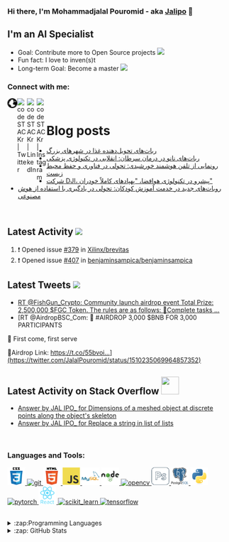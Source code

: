 ### Hi there, I'm Mohammadjalal Pouromid - aka [Jalipo][website] 👋
## I'm an AI Specialist

 
- Goal: Contribute more to Open Source projects <img src="https://media.giphy.com/media/WUlplcMpOCEmTGBtBW/giphy.gif" width="30">
- Fun fact: I love to inven(s)t
- Long-term Goal: Become a master <img src="https://media.giphy.com/media/BMyEGC1ZzwS6W2cc5n/giphy.gif"  width="30" >

### Connect with me:

[<img align="left" alt="codeSTACKr.com" width="22px" src="https://raw.githubusercontent.com/iconic/open-iconic/master/svg/globe.svg" />][website]
[<img align="left" alt="codeSTACKr | Twitter" width="22px" src="https://cdn.jsdelivr.net/npm/simple-icons@v3/icons/twitter.svg" />][twitter]
[<img align="left" alt="codeSTACKr | LinkedIn" width="22px" src="https://cdn.jsdelivr.net/npm/simple-icons@v3/icons/linkedin.svg" />][linkedin]
[<img align="left" alt="codeSTACKr | Instagram" width="22px" src="https://cdn.jsdelivr.net/npm/simple-icons@v3/icons/instagram.svg" />][instagram]

<br />

# Blog posts
<!-- BLOG-POST-LIST:START -->
- [ربات‌های تحویل‌دهنده غذا در شهرهای بزرگ](https://cyberuni.ir/blog/%D8%B1%D8%A8%D8%A7%D8%AA%D9%87%D8%A7%DB%8C-%D8%AA%D8%AD%D9%88%DB%8C%D9%84%D8%AF%D9%87%D9%86%D8%AF%D9%87-%D8%BA%D8%B0%D8%A7-%D8%AF%D8%B1-%D8%B4%D9%87%D8%B1%D9%87%D8%A7%DB%8C-%D8%A8%D8%B2%D8%B1%DA%AF/)
- [ربات‌های نانو در درمان سرطان: انقلابی در تکنولوژی پزشکی](https://cyberuni.ir/blog/%D8%B1%D8%A8%D8%A7%D8%AA%D9%87%D8%A7%DB%8C-%D9%86%D8%A7%D9%86%D9%88-%D8%AF%D8%B1-%D8%AF%D8%B1%D9%85%D8%A7%D9%86-%D8%B3%D8%B1%D8%B7%D8%A7%D9%86-%D8%A7%D9%86%D9%82%D9%84%D8%A7%D8%A8%DB%8C-%D8%AF%D8%B1-%D8%AA%DA%A9%D9%86%D9%88%D9%84%D9%88%DA%98%DB%8C-%D9%BE%D8%B2%D8%B4%DA%A9%DB%8C/)
- [رونمایی از تلفن هوشمند خورشیدی: تحولی در فناوری و حفظ محیط زیست](https://cyberuni.ir/blog/%D8%B1%D9%88%D9%86%D9%85%D8%A7%DB%8C%DB%8C-%D8%A7%D8%B2-%D8%AA%D9%84%D9%81%D9%86-%D9%87%D9%88%D8%B4%D9%85%D9%86%D8%AF-%D8%AE%D9%88%D8%B1%D8%B4%DB%8C%D8%AF%DB%8C-%D8%AA%D8%AD%D9%88%D9%84%DB%8C-%D8%AF%D8%B1-%D9%81%D9%86%D8%A7%D9%88%D8%B1%DB%8C-%D9%88-%D8%AD%D9%81%D8%B8-%D9%85%D8%AD%DB%8C%D8%B7-%D8%B2%DB%8C%D8%B3%D8%AA/)
- [شرکت DJI، پیشرو در تکنولوژی هوافضا، &quot;پهپادهای کاملاً خودران&quot;](https://cyberuni.ir/blog/%D8%B4%D8%B1%DA%A9%D8%AA-dji-%D9%BE%DB%8C%D8%B4%D8%B1%D9%88-%D8%AF%D8%B1-%D8%AA%DA%A9%D9%86%D9%88%D9%84%D9%88%DA%98%DB%8C-%D9%87%D9%88%D8%A7%D9%81%D8%B6%D8%A7-%D9%BE%D9%87%D9%BE%D8%A7%D8%AF%D9%87%D8%A7%DB%8C-%DA%A9%D8%A7%D9%85%D9%84%D8%A7-%D8%AE%D9%88%D8%AF%D8%B1%D8%A7%D9%86/)
- [روبات‌های جدید در خدمت آموزش کودکان: تحولی در یادگیری با استفاده از هوش مصنوعی](https://cyberuni.ir/blog/%D8%B1%D9%88%D8%A8%D8%A7%D8%AA%D9%87%D8%A7%DB%8C-%D8%AC%D8%AF%DB%8C%D8%AF-%D8%AF%D8%B1-%D8%AE%D8%AF%D9%85%D8%AA-%D8%A2%D9%85%D9%88%D8%B2%D8%B4-%DA%A9%D9%88%D8%AF%DA%A9%D8%A7%D9%86-%D8%AA%D8%AD%D9%88%D9%84%DB%8C-%D8%AF%D8%B1-%DB%8C%D8%A7%D8%AF%DA%AF%DB%8C%D8%B1%DB%8C-%D8%A8%D8%A7-%D8%A7%D8%B3%D8%AA%D9%81%D8%A7%D8%AF%D9%87-%D8%A7%D8%B2-%D9%87%D9%88%D8%B4-%D9%85%D8%B5%D9%86%D9%88%D8%B9%DB%8C/)
<!-- BLOG-POST-LIST:END -->


<br/>

## Latest Activity <img src="https://raw.githubusercontent.com/innng/innng/master/assets/kyubey.gif" width="80"> 
<!--START_SECTION:activity-->
1. ❗️ Opened issue [#379](https://github.com/Xilinx/brevitas/issues/379) in [Xilinx/brevitas](https://github.com/Xilinx/brevitas)
2. ❗️ Opened issue [#407](https://github.com/benjaminsampica/benjaminsampica/issues/407) in [benjaminsampica/benjaminsampica](https://github.com/benjaminsampica/benjaminsampica)
<!--END_SECTION:activity-->


## Latest Tweets <img src="https://media.giphy.com/media/26BRxIdjE82KNmVJm/giphy.gif" width="30"> 

<!-- TWITTER:START -->
- [RT @FishGun_Crypto: Community launch airdrop event
Total Prize: 2,500,000 $FGC Token. The rules are as follows:
🐡Complete tasks ...](https://twitter.com/JalalPouromid/status/1510434904487743493)
- [RT @AirdropBSC_Com: 🎁 #AIRDROP 3,000 $BNB FOR 3,000 PARTICIPANTS 

🎁 First come, first serve

🔗Airdrop Link: https://t.co/55bvoi...](https://twitter.com/JalalPouromid/status/1510235069964857352)
<!-- TWITTER:END -->

## Latest Activity on Stack Overflow  <img src="https://media.giphy.com/media/ule4vhcY1xEKQ/giphy.gif" height="40" width = '40'> 

<!-- STACKOVERFLOW:START -->
- [Answer by JAL IPO_ for Dimensions of a meshed object at discrete points along the object&#39;s skeleton](https://stackoverflow.com/questions/79000040/dimensions-of-a-meshed-object-at-discrete-points-along-the-objects-skeleton/79051975#79051975)
- [Answer by JAL IPO_ for Replace a string in list of lists](https://stackoverflow.com/questions/13781828/replace-a-string-in-list-of-lists/75055822#75055822)
<!-- STACKOVERFLOW:END -->

<br/>

  <h3 align="left">Languages and Tools:</h3>
<p align="left"> <a href="https://www.w3schools.com/css/" target="_blank"> <img src="https://raw.githubusercontent.com/devicons/devicon/master/icons/css3/css3-original-wordmark.svg" alt="css3" width="40" height="40"/> </a> <a href="https://git-scm.com/" target="_blank"> <img src="https://www.vectorlogo.zone/logos/git-scm/git-scm-icon.svg" alt="git" width="40" height="40"/> </a> <a href="https://www.w3.org/html/" target="_blank"> <img src="https://raw.githubusercontent.com/devicons/devicon/master/icons/html5/html5-original-wordmark.svg" alt="html5" width="40" height="40"/> </a> <a href="https://developer.mozilla.org/en-US/docs/Web/JavaScript" target="_blank"> <img src="https://raw.githubusercontent.com/devicons/devicon/master/icons/javascript/javascript-original.svg" alt="javascript" width="40" height="40"/> </a> <a href="https://www.mysql.com/" target="_blank"> <img src="https://raw.githubusercontent.com/devicons/devicon/master/icons/mysql/mysql-original-wordmark.svg" alt="mysql" width="40" height="40"/> </a> <a href="https://nodejs.org" target="_blank"> <img src="https://raw.githubusercontent.com/devicons/devicon/master/icons/nodejs/nodejs-original-wordmark.svg" alt="nodejs" width="40" height="40"/> </a> <a href="https://opencv.org/" target="_blank"> <img src="https://www.vectorlogo.zone/logos/opencv/opencv-icon.svg" alt="opencv" width="40" height="40"/> </a> <a href="https://www.photoshop.com/en" target="_blank"> <img src="https://raw.githubusercontent.com/devicons/devicon/master/icons/photoshop/photoshop-line.svg" alt="photoshop" width="40" height="40"/> </a> <a href="https://www.postgresql.org" target="_blank"> <img src="https://raw.githubusercontent.com/devicons/devicon/master/icons/postgresql/postgresql-original-wordmark.svg" alt="postgresql" width="40" height="40"/> </a> <a href="https://www.python.org" target="_blank"> <img src="https://raw.githubusercontent.com/devicons/devicon/master/icons/python/python-original.svg" alt="python" width="40" height="40"/> </a> <a href="https://pytorch.org/" target="_blank"> <img src="https://www.vectorlogo.zone/logos/pytorch/pytorch-icon.svg" alt="pytorch" width="40" height="40"/> </a> <a href="https://reactjs.org/" target="_blank"> <img src="https://raw.githubusercontent.com/devicons/devicon/master/icons/react/react-original-wordmark.svg" alt="react" width="40" height="40"/> </a> <a href="https://scikit-learn.org/" target="_blank"> <img src="https://upload.wikimedia.org/wikipedia/commons/0/05/Scikit_learn_logo_small.svg" alt="scikit_learn" width="40" height="40"/> </a> <a href="https://www.tensorflow.org" target="_blank"> <img src="https://www.vectorlogo.zone/logos/tensorflow/tensorflow-icon.svg" alt="tensorflow" width="40" height="40"/> </a> </p>

<br/>



<details>
  <summary>:zap:Programming Languages</summary>

  [![Top Langs](https://github-readme-stats.vercel.app/api/top-langs/?username=iamjalipo)](https://github.com/anuraghazra/github-readme-stats)

</details>

<details>
  <summary>:zap: GitHub Stats</summary>

  <img align="left" alt="jalipo" src="https://github-readme-stats.codestackr.vercel.app/api?username=iamjalipo&theme=vue&show_icons=true&hide_border=true" />

</details>




[website]: https://iamjalipo.github.io/
[twitter]: https://twitter.com/JalalPouromid
[instagram]: https://www.instagram.com/jalipo_/
[linkedin]: https://www.linkedin.com/in/mohammadjalal-pouromid-9568901b0

